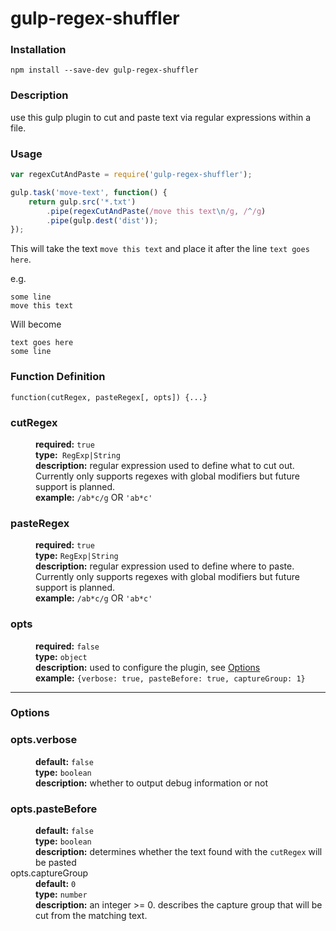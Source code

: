 # gulp-regex-shuffler

### Installation

`npm install --save-dev gulp-regex-shuffler`

### Description

use this gulp plugin to cut and paste text via regular expressions within a file.

### Usage

```js
var regexCutAndPaste = require('gulp-regex-shuffler');

gulp.task('move-text', function() {
    return gulp.src('*.txt')
        .pipe(regexCutAndPaste(/move this text\n/g, /^/g)
        .pipe(gulp.dest('dist'));
});
```

This will take the text `move this text` and place it after the line `text goes here`.

e.g.

    some line
    move this text

Will become

    text goes here
    some line

### Function Definition

    function(cutRegex, pasteRegex[, opts]) {...}
    
<dl>
    <dt id="args.cutRegex"><h3>cutRegex</h3></dt>
    <dd><strong>required:</strong> <code>true</code></dd>
    <dd><strong>type:</strong><code> RegExp|String</code></dd>
    <dd>
        <strong>description:</strong> regular expression used to define what to cut out.
        Currently only supports regexes with global modifiers but future support is planned. 
    </dd>
    <dd><strong>example:</strong> <code>/ab*c/g</code> OR <code>'ab*c'</code></dd>
    <dt id="args.pasteRegex"><h3>pasteRegex</h3></dt>
    <dd><strong>required:</strong> <code>true</code></dd>
    <dd><strong>type:</strong> <code>RegExp|String</code></dd><dd>
    <dd><strong>description:</strong> regular expression used to define where to paste.
        Currently only supports regexes with global modifiers but future support is planned.</dd>
    <dd><strong>example:</strong> <code>/ab*c/g</code> OR <code>'ab*c'</code></dd>
    <dt id="args.opts"><h3>opts</h3></dt>
    <dd><strong>required:</strong> <code>false</code></dd>
    <dd><strong>type:</strong> <code>object</code></dd><dd>
    <dd><strong>description:</strong> used to configure the plugin, see <a href="#options" >Options</a></dd>
    <dd><strong>example:</strong> <code>{verbose: true, pasteBefore: true, captureGroup: 1}</code></dd>
</dl>

<hr/>

<h3 id="options">Options</h3>

<dl>
    <dt id="opts.verbose"><h3>opts.verbose</h3></dt>
    <dd>
        <strong>default:</strong> <code>false</code>
    </dd>
    <dd><strong>type:</strong> <code>boolean</code></dd>
    <dd>
        <strong>description:</strong> whether to output debug information or not
    </dd>
    <dt id="opts.pasteBefore"><h3>opts.pasteBefore</h3></dt>
    <dd>
        <strong>default:</strong> <code>false</code>
    </dd>
    <dd><strong>type:</strong> <code>boolean</code></dd>
    <dd>
        <strong>description:</strong> determines whether the text found with the 
        <code>cutRegex</code> will be pasted
    </dd>
    <dt id="opts.captureGroup">opts.captureGroup</dt>
    <dd><strong>default:</strong> <code>0</code></dd>
    <dd><strong>type:</strong> <code>number</code></dd>
    <dd><strong>description:</strong> an integer >= 0. describes the capture group that will be cut from the matching text.</dd>
</dl>